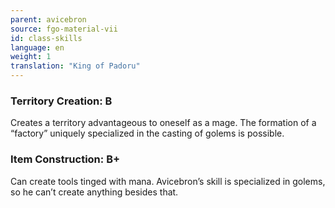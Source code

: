 ```yaml
---
parent: avicebron
source: fgo-material-vii
id: class-skills
language: en
weight: 1
translation: "King of Padoru"
---
```


### Territory Creation: B

Creates a territory advantageous to oneself as a mage.
The formation of a “factory” uniquely specialized in the casting of golems is possible.


### Item Construction: B+

Can create tools tinged with mana.
Avicebron’s skill is specialized in golems, so he can’t create anything besides that.
